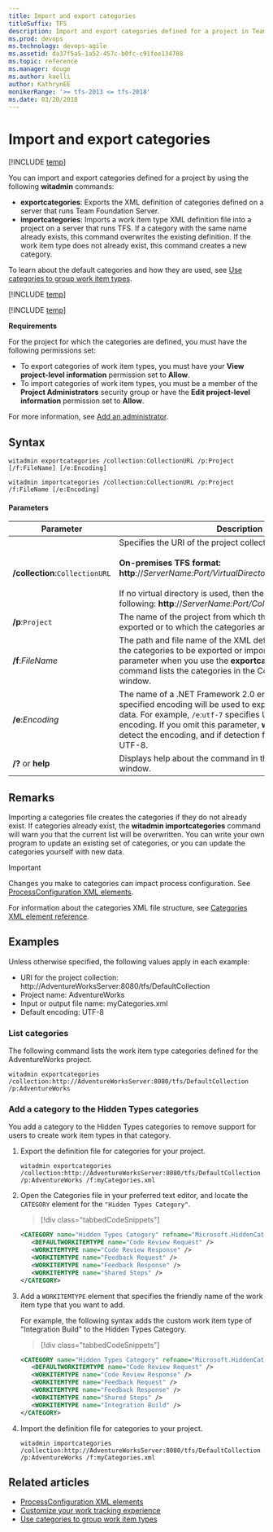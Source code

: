 ```yaml
---
title: Import and export categories
titleSuffix: TFS  
description: Import and export categories defined for a project in Team Foundation Server 
ms.prod: devops
ms.technology: devops-agile
ms.assetid: da37f5a5-1a52-457c-b0fc-c91fee134788
ms.topic: reference
ms.manager: douge
ms.author: kaelliauthor: KathrynEE
monikerRange: '>= tfs-2013 <= tfs-2018'
ms.date: 03/20/2018
---
```



# Import and export categories

[!INCLUDE [temp](../../_shared/customization-witadmin-plus-version-header.md)]  

You can import and export categories defined for a project by using the following **witadmin** commands:   
-   **exportcategories**:  Exports the XML definition of categories defined on a server that runs Team Foundation Server.   
-   **importcategories**:  Imports a work item type XML definition file into a project on a server that runs TFS.  If a category with the same name already exists, this command overwrites the existing definition. If the work item type does not already exist, this command creates a new category.  
  
To learn about the default categories and how they are used, see [Use categories to group work item types](../xml/use-categories-to-group-work-item-types.md).  
  
[!INCLUDE [temp](../../_shared/witadmin-run-tool.md)]    
  
[!INCLUDE [temp](../../_shared/process-editor.md)]
  
 **Requirements**  
  
For the project for which the categories are defined, you must have the following permissions set:   
-   To export categories of work item types, you must have your **View project-level information** permission set to **Allow**.   
-   To import categories of work item types, you must be a member of the **Project Administrators** security group or have the **Edit project-level information** permission set to **Allow**.  
  
For more information, see [Add an administrator](../../organizations/security/set-project-collection-level-permissions.md). 

## Syntax  
  
```  
witadmin exportcategories /collection:CollectionURL /p:Project [/f:FileName] [/e:Encoding]   
  
witadmin importcategories /collection:CollectionURL /p:Project /f:FileName [/e:Encoding]   
```  
  
#### Parameters  
  
|**Parameter**|**Description**|  
|-------------------|---------------------|  
|**/collection**:`CollectionURL`|Specifies the URI of the project collection. For example:<br /><br /> **On-premises TFS format:  http**://*ServerName:Port/VirtualDirectoryName/CollectionName*<br /><br /> If no virtual directory is used, then the format for the URI is the following: **http**://*ServerName:Port/CollectionName*.|  
|**/p**:`Project`|The name of the project from which the categories are exported or to which the categories are imported.|  
|**/f**:*FileName*|The path and file name of the XML definition file that contains the categories to be exported or imported. If you omit this parameter when you use the **exportcategories** command, the command lists the categories in the Command Prompt window.|  
|**/e**:*Encoding*|The name of a .NET Framework 2.0 encoding format. The specified encoding will be used to export or import the XML data. For example, `/e`:`utf-7` specifies Unicode (UTF-7) encoding. If you omit this parameter, **witadmin** attempts to detect the encoding, and if detection fails, **witadmin** uses UTF-8.|  
|**/?** or **help**|Displays help about the command in the Command Prompt window.|  
  
## Remarks  
 Importing a categories file creates the categories if they do not already exist. If categories already exist, the **witadmin importcategories** command will warn you that the current list will be overwritten. You can write your own program to update an existing set of categories, or you can update the categories yourself with new data.  
  
> [!IMPORTANT]  
>  Changes you make to categories can impact process configuration. See [ProcessConfiguration XML elements](../xml/process-configuration-xml-element.md).  
  
 For information about the categories XML file structure, see [Categories XML element reference](../xml/categories-xml-element-reference.md).  
  
## Examples  
 Unless otherwise specified, the following values apply in each example:  
  
-   URI for the project collection: http://AdventureWorksServer:8080/tfs/DefaultCollection    
-   Project name: AdventureWorks    
-   Input or output file name: myCategories.xml   
-   Default encoding: UTF-8  
  
### List categories  
 The following command lists the work item type categories defined for the AdventureWorks project.  
  
```  
witadmin exportcategories /collection:http://AdventureWorksServer:8080/tfs/DefaultCollection /p:AdventureWorks   
```  
  
### Add a category to the Hidden Types categories  
 You add a category to the Hidden Types categories to remove support for users to create work item types in that category.  
  
1.  Export the definition file for categories for your project.  
  
    ```  
    witadmin exportcategories /collection:http://AdventureWorksServer:8080/tfs/DefaultCollection /p:AdventureWorks /f:myCategories.xml   
    ```  
  
2.  Open the Categories file in your preferred text editor, and locate the `CATEGORY` element for the `"Hidden Types Category"`.  
  
    > [!div class="tabbedCodeSnippets"]
	```XML  
    <CATEGORY name="Hidden Types Category" refname="Microsoft.HiddenCategory">  
       <DEFAULTWORKITEMTYPE name="Code Review Request" />  
       <WORKITEMTYPE name="Code Review Response" />  
       <WORKITEMTYPE name="Feedback Request" />  
       <WORKITEMTYPE name="Feedback Response" />  
       <WORKITEMTYPE name="Shared Steps" />  
    </CATEGORY>  
    ```  
  
3.  Add a `WORKITEMTYPE` element that specifies the friendly name of the work item type that you want to add.  
  
     For example, the following syntax adds the custom work item type of "Integration Build" to the Hidden Types Category.  
 
    > [!div class="tabbedCodeSnippets"]
	```XML
    <CATEGORY name="Hidden Types Category" refname="Microsoft.HiddenCategory">  
       <DEFAULTWORKITEMTYPE name="Code Review Request" />  
       <WORKITEMTYPE name="Code Review Response" />  
       <WORKITEMTYPE name="Feedback Request" />  
       <WORKITEMTYPE name="Feedback Response" />  
       <WORKITEMTYPE name="Shared Steps" />  
       <WORKITEMTYPE name="Integration Build" />  
    </CATEGORY>  
    ```  
  
4.  Import the definition file for categories to your project.  
  
    ```  
    witadmin importcategories /collection:http://AdventureWorksServer:8080/tfs/DefaultCollection /p:AdventureWorks /f:myCategories.xml   
    ```  
  
## Related articles
- [ProcessConfiguration XML elements](../xml/process-configuration-xml-element.md)  
- [Customize your work tracking experience](../customize-work.md)     
- [Use categories to group work item types](../xml/use-categories-to-group-work-item-types.md)   
